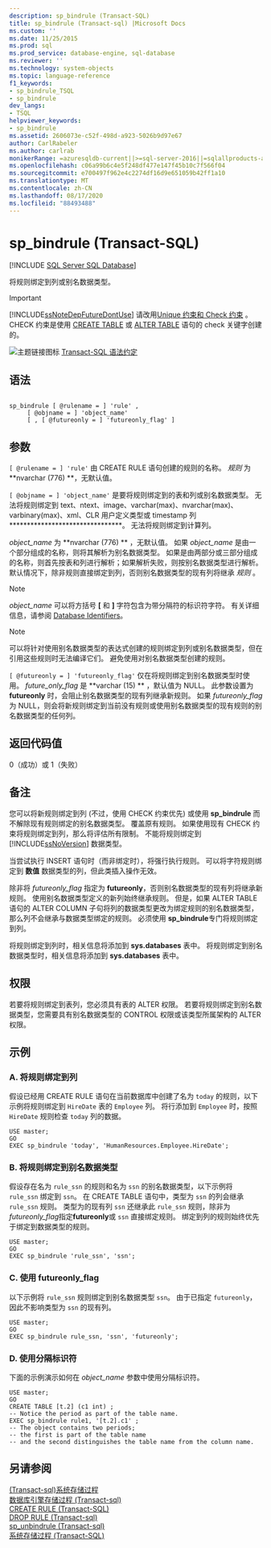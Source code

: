 ```yaml
---
description: sp_bindrule (Transact-SQL)
title: sp_bindrule (Transact-sql) |Microsoft Docs
ms.custom: ''
ms.date: 11/25/2015
ms.prod: sql
ms.prod_service: database-engine, sql-database
ms.reviewer: ''
ms.technology: system-objects
ms.topic: language-reference
f1_keywords:
- sp_bindrule_TSQL
- sp_bindrule
dev_langs:
- TSQL
helpviewer_keywords:
- sp_bindrule
ms.assetid: 2606073e-c52f-498d-a923-5026b9d97e67
author: CarlRabeler
ms.author: carlrab
monikerRange: =azuresqldb-current||>=sql-server-2016||=sqlallproducts-allversions||>=sql-server-linux-2017||=azuresqldb-mi-current
ms.openlocfilehash: c06a99b6c4e5f248df477e147f45b10c7f566f04
ms.sourcegitcommit: e700497f962e4c2274df16d9e651059b42ff1a10
ms.translationtype: MT
ms.contentlocale: zh-CN
ms.lasthandoff: 08/17/2020
ms.locfileid: "88493488"
---
```

# <a name="sp_bindrule-transact-sql"></a>sp_bindrule (Transact-SQL)
[!INCLUDE [SQL Server SQL Database](../../includes/applies-to-version/sql-asdb.md)]

  将规则绑定到列或别名数据类型。  
  
> [!IMPORTANT]  
>  [!INCLUDE[ssNoteDepFutureDontUse](../../includes/ssnotedepfuturedontuse-md.md)] 请改用[Unique 约束和 Check 约束](../../relational-databases/tables/unique-constraints-and-check-constraints.md) 。 CHECK 约束是使用 [CREATE TABLE](../../t-sql/statements/create-table-transact-sql.md) 或 [ALTER TABLE](../../t-sql/statements/alter-table-transact-sql.md) 语句的 check 关键字创建的。  
  
 ![主题链接图标](../../database-engine/configure-windows/media/topic-link.gif "“主题链接”图标") [Transact-SQL 语法约定](../../t-sql/language-elements/transact-sql-syntax-conventions-transact-sql.md)  
  
## <a name="syntax"></a>语法  
  
```  
  
sp_bindrule [ @rulename = ] 'rule' ,   
     [ @objname = ] 'object_name'   
     [ , [ @futureonly = ] 'futureonly_flag' ]   
```  
  
## <a name="arguments"></a>参数  
`[ @rulename = ] 'rule'` 由 CREATE RULE 语句创建的规则的名称。 *规则* 为 **nvarchar (776) **，无默认值。  
  
`[ @objname = ] 'object_name'` 是要将规则绑定到的表和列或别名数据类型。 无法将规则绑定到 text、ntext、image、varchar(max)、nvarchar(max)、varbinary(max)、xml、CLR 用户定义类型或 timestamp 列********************************。 无法将规则绑定到计算列。  
  
 *object_name* 为 **nvarchar (776) ** ，无默认值。 如果 *object_name* 是由一个部分组成的名称，则将其解析为别名数据类型。 如果是由两部分或三部分组成的名称，则首先按表和列进行解析；如果解析失败，则按别名数据类型进行解析。 默认情况下，除非规则直接绑定到列，否则别名数据类型的现有列将继承 *规则* 。  
  
> [!NOTE]  
>  *object_name* 可以将方括号 **[** 和 **]** 字符包含为带分隔符的标识符字符。 有关详细信息，请参阅 [Database Identifiers](../../relational-databases/databases/database-identifiers.md)。  
  
> [!NOTE]  
>  可以将针对使用别名数据类型的表达式创建的规则绑定到列或别名数据类型，但在引用这些规则时无法编译它们。 避免使用对别名数据类型创建的规则。  
  
`[ @futureonly = ] 'futureonly_flag'` 仅在将规则绑定到别名数据类型时使用。 *future_only_flag* 是 **varchar (15) ** ，默认值为 NULL。 此参数设置为 **futureonly** 时，会阻止别名数据类型的现有列继承新规则。 如果 *futureonly_flag* 为 NULL，则会将新规则绑定到当前没有规则或使用别名数据类型的现有规则的别名数据类型的任何列。  
  
## <a name="return-code-values"></a>返回代码值  
 0（成功）或 1（失败）  
  
## <a name="remarks"></a>备注  
 您可以将新规则绑定到列 (不过，使用 CHECK 约束优先) 或使用 **sp_bindrule** 而不解除现有规则绑定的别名数据类型。 覆盖原有规则。 如果使用现有 CHECK 约束将规则绑定到列，那么将评估所有限制。 不能将规则绑定到 [!INCLUDE[ssNoVersion](../../includes/ssnoversion-md.md)] 数据类型。  
  
 当尝试执行 INSERT 语句时（而非绑定时），将强行执行规则。 可以将字符规则绑定到 **数值** 数据类型的列，但此类插入操作无效。  
  
 除非将 *futureonly_flag* 指定为 **futureonly**，否则别名数据类型的现有列将继承新规则。 使用别名数据类型定义的新列始终继承规则。 但是，如果 ALTER TABLE 语句的 ALTER COLUMN 子句将列的数据类型更改为绑定规则的别名数据类型，那么列不会继承与数据类型绑定的规则。 必须使用 **sp_bindrule**专门将规则绑定到列。  
  
 将规则绑定到列时，相关信息将添加到 **sys.databases** 表中。 将规则绑定到别名数据类型时，相关信息将添加到 **sys.databases** 表中。  
  
## <a name="permissions"></a>权限  
 若要将规则绑定到表列，您必须具有表的 ALTER 权限。 若要将规则绑定到别名数据类型，您需要具有别名数据类型的 CONTROL 权限或该类型所属架构的 ALTER 权限。  
  
## <a name="examples"></a>示例  
  
### <a name="a-binding-a-rule-to-a-column"></a>A. 将规则绑定到列  
 假设已经用 CREATE RULE 语句在当前数据库中创建了名为 `today` 的规则，以下示例将规则绑定到 `HireDate` 表的 `Employee` 列。 将行添加到 `Employee` 时，按照 `HireDate` 规则检查 `today` 列的数据。  
  
```  
USE master;  
GO  
EXEC sp_bindrule 'today', 'HumanResources.Employee.HireDate';  
```  
  
### <a name="b-binding-a-rule-to-an-alias-data-type"></a>B. 将规则绑定到别名数据类型  
 假设存在名为 `rule_ssn` 的规则和名为 `ssn` 的别名数据类型，以下示例将 `rule_ssn` 绑定到 `ssn`。 在 CREATE TABLE 语句中，类型为 `ssn` 的列会继承 `rule_ssn` 规则。 类型为的现有列 `ssn` 还继承此 `rule_ssn` 规则，除非为*futureonly_flag*指定**futureonly**或 `ssn` 直接绑定规则。 绑定到列的规则始终优先于绑定到数据类型的规则。  
  
```  
USE master;  
GO  
EXEC sp_bindrule 'rule_ssn', 'ssn';  
```  
  
### <a name="c-using-the-futureonly_flag"></a>C. 使用 futureonly_flag  
 以下示例将 `rule_ssn` 规则绑定到别名数据类型 `ssn`。 由于已指定 `futureonly`，因此不影响类型为 `ssn` 的现有列。  
  
```  
USE master;  
GO  
EXEC sp_bindrule rule_ssn, 'ssn', 'futureonly';  
```  
  
### <a name="d-using-delimited-identifiers"></a>D. 使用分隔标识符  
 下面的示例演示如何在 *object_name* 参数中使用分隔标识符。  
  
```  
USE master;  
GO  
CREATE TABLE [t.2] (c1 int) ;  
-- Notice the period as part of the table name.  
EXEC sp_bindrule rule1, '[t.2].c1' ;  
-- The object contains two periods;   
-- the first is part of the table name   
-- and the second distinguishes the table name from the column name.  
```  
  
## <a name="see-also"></a>另请参阅  
 [&#40;Transact-sql&#41;系统存储过程 ](../../relational-databases/system-stored-procedures/system-stored-procedures-transact-sql.md)   
 [数据库引擎存储过程 &#40;Transact-sql&#41;](../../relational-databases/system-stored-procedures/database-engine-stored-procedures-transact-sql.md)   
 [CREATE RULE (Transact-SQL)](../../t-sql/statements/create-rule-transact-sql.md)   
 [DROP RULE &#40;Transact-sql&#41;](../../t-sql/statements/drop-rule-transact-sql.md)   
 [sp_unbindrule &#40;Transact-sql&#41;](../../relational-databases/system-stored-procedures/sp-unbindrule-transact-sql.md)   
 [系统存储过程 (Transact-SQL)](../../relational-databases/system-stored-procedures/system-stored-procedures-transact-sql.md)  
  
  
